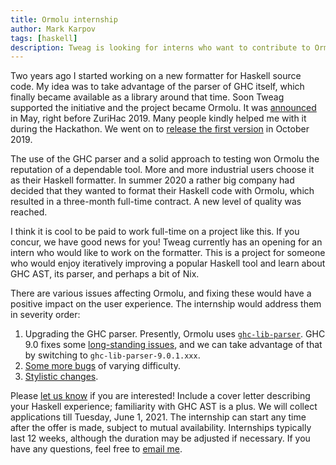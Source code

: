 ```yaml
---
title: Ormolu internship
author: Mark Karpov
tags: [haskell]
description: Tweag is looking for interns who want to contribute to Ormolu.
---
```


Two years ago I started working on a new formatter for Haskell source code.
My idea was to take advantage of the parser of GHC itself, which finally
became available as a library around that time. Soon Tweag supported the
initiative and the project became Ormolu. It was
[announced][ormolu-first-post] in May, right before ZuriHac 2019. Many
people kindly helped me with it during the Hackathon. We went on to [release
the first version][ormolu-first-release] in October 2019.

The use of the GHC parser and a solid approach to testing won Ormolu the
reputation of a dependable tool. More and more industrial users choose it as
their Haskell formatter. In summer 2020 a rather big company had decided
that they wanted to format their Haskell code with Ormolu, which resulted in
a three-month full-time contract. A new level of quality was reached.

I think it is cool to be paid to work full-time on a project like this. If
you concur, we have good news for you! Tweag currently has an opening for an
intern who would like to work on the formatter. This is a project for
someone who would enjoy iteratively improving a popular Haskell tool and
learn about GHC AST, its parser, and perhaps a bit of Nix.

There are various issues affecting Ormolu, and fixing these would have a
positive impact on the user experience. The internship would address them in
severity order:

1. Upgrading the GHC parser. Presently, Ormolu uses
   [`ghc-lib-parser`][ghc-lib-parser]. GHC 9.0 fixes some [long-standing
   issues][long-standing-bugs], and we can take advantage of that by
   switching to `ghc-lib-parser-9.0.1.xxx`.
2. [Some more bugs][the-bugs] of varying difficulty.
3. [Stylistic changes][stylistic-changes].

Please [let us know][apply] if you are interested! Include a cover letter
describing your Haskell experience; familiarity with GHC AST is a plus. We
will collect applications till Tuesday, June 1, 2021. The internship can
start any time after the offer is made, subject to mutual availability.
Internships typically last 12 weeks, although the duration may be adjusted
if necessary. If you have any questions, feel free to [email me][mkarpov].

[ormolu-first-release]: https://www.tweag.io/blog/2019-10-11-ormolu-first-release/
[ormolu-first-post]: https://www.tweag.io/blog/2019-05-27-ormolu/
[ghc-lib-parser]: https://hackage.haskell.org/package/ghc-lib-parser
[long-standing-bugs]: https://github.com/tweag/ormolu/issues?q=is%3Aissue+is%3Aopen+label%3Abug-upstream
[the-bugs]: https://github.com/tweag/ormolu/issues?q=is%3Aissue+is%3Aopen+label%3Abug
[stylistic-changes]: https://github.com/tweag/ormolu/labels/style
[apply]: https://boards.greenhouse.io/tweag/jobs/5221870002
[mkarpov]: mailto:mark.karpov@tweag.io
